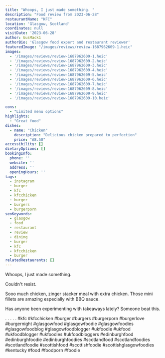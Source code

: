 ```yaml
---
title: "Whoops, I just made something. "
description: "Food review from 2023-06-28"
restaurantName: "KFC"
location: 'Glasgow, Scotland'
coordinates: null
visitDate: '2023-06-28'
author: GusMack1
authorBio: 'Glasgow food expert and restaurant reviewer'
featuredImage: "/images/reviews/review-1687962609-1.heic"
images:
  - '/images/reviews/review-1687962609-1.heic'
  - '/images/reviews/review-1687962609-2.heic'
  - '/images/reviews/review-1687962609-3.heic'
  - '/images/reviews/review-1687962609-4.heic'
  - '/images/reviews/review-1687962609-5.heic'
  - '/images/reviews/review-1687962609-6.heic'
  - '/images/reviews/review-1687962609-7.heic'
  - '/images/reviews/review-1687962609-8.heic'
  - '/images/reviews/review-1687962609-9.heic'
  - '/images/reviews/review-1687962609-10.heic'

cons:
  - "Limited menu options"
highlights:
  - "Great food"
dishes:
  - name: "Chicken"
    description: "Delicious chicken prepared to perfection"
    price: "£8.50"
accessibility: []
dietaryOptions: []
bookingInfo:
  phone: ''
  website: ''
  address: ''
  openingHours: ''
tags:
  - instagram
  - burger
  - kfc
  - kfcchicken
  - burger
  - burgers
  - burgerporn
seoKeywords:
  - glasgow
  - food
  - restaurant
  - review
  - dining
  - burger
  - kfc
  - kfcchicken
  - burger
relatedRestaurants: []
---
```

Whoops, I just made something. 

Couldn't resist. 

Sooo much chicken, zinger stacker meal with extra chicken. Those mini fillets are amazing especially with BBQ sauce. 

Has anyone been experimenting with takeaways lately? Someone beat this.

.
.
.
.
.
#kfc #kfcchicken #burger #burgers #burgerporn #burgerlove #burgernight #glasgowfood #glasgowfoodie #glasgowfoodies #glasgowfoodblog #glasgowfoodblogger #ukfoodie #ukfood #ukfoodblogger #ukfoodies #ukfoodbloggers #edinburghfood #edinburghfoodie #edinburghfoodies #scotlandfood #scotlandfoodies #scotlandfoodie #scottishfood #scottishfoodie #scottishglasgowfoodies #kentucky #food #foodporn #foodie
